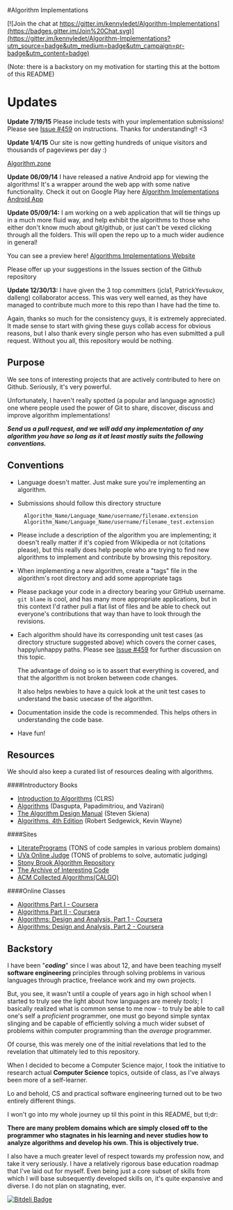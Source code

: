#Algorithm Implementations

[![Join the chat at https://gitter.im/kennyledet/Algorithm-Implementations](https://badges.gitter.im/Join%20Chat.svg)](https://gitter.im/kennyledet/Algorithm-Implementations?utm_source=badge&utm_medium=badge&utm_campaign=pr-badge&utm_content=badge)

(Note: there is a backstory on my motivation for starting this at the bottom of this README)



Updates
=======
**Update 7/19/15**
Please include tests with your implementation submissions! Please see [Issue #459](https://github.com/kennyledet/Algorithm-Implementations/issues/459#issuecomment-118841244) on instructions. Thanks for understanding!! <3


**Update 1/4/15**
Our site is now getting hundreds of unique visitors and thousands of pageviews per day :)

[Algorithm.zone](http://algorithm.zone/)


**Update 06/09/14**
I have released a native Android app for viewing the algorithms! It's a wrapper around the web app with some native functionality. Check it out on Google Play here
[Algorithm Implementations Android App](https://play.google.com/store/apps/details?id=com.kennyledet.algorithms.app.grmeb)

**Update 05/09/14:** 
I am working on a web application that will tie things up in a much more fluid way, and help exhibit the algorithms to those who either don't know much about git/github, or just can't be vexed clicking through all the folders. This will open the repo up to a much wider audience in general!

You can see a preview here!
[Algorithms Implementations Website](http://dry-sea-7022.herokuapp.com/algorithms)

Please offer up your suggestions in the Issues section of the Github repository

**Update 12/30/13:** I have given the 3 top committers (jcla1, PatrickYevsukov, dalleng) collaborator access. This was very well earned, as they have managed to contribute much more to this repo than I have had the time to.

Again, thanks so much for the consistency guys, it is extremely appreciated. It made sense to start with giving these guys collab access for obvious reasons, but I also thank every single person who has even submitted a pull request. Without you all, this repository would be nothing.

Purpose
----------
We see tons of interesting projects that are actively contributed to here on Github. Seriously, it's very powerful.

Unfortunately, I haven't really spotted (a popular and language agnostic) one where people used the power of Git to share, discover, discuss and improve algorithm implementations!

***Send us a pull request, and we will add any implementation of any algorithm you have so long as it at least mostly suits the following conventions.***

Conventions
-----------

+ Language doesn't matter. Just make sure you're implementing an algorithm.
+ Submissions should follow this directory structure

		Algorithm_Name/Language_Name/username/filename.extension
		Algorithm_Name/Language_Name/username/filename_test.extension

+ Please include a description of the algorithm you are implementing; it doesn't really matter if it's copied from Wikipedia or not (citations please), but this really does help people who are trying to find new algorithms to implement and contribute by browsing this repository. 

+ When implementing a new algorithm, create a "tags" file in the algorithm's root directory and add some appropriate tags
+ Please package your code in a directory bearing your GitHub username. `git blame` is cool, and has many more appropriate applications, but in this context I'd rather pull a flat list of files and be able to check out everyone's contributions that way than have to look through the revisions.

+ Each algorithm should have its corresponding unit test cases (as directory structure suggested above) which covers the corner cases, happy/unhappy paths. Please see [Issue #459](https://github.com/kennyledet/Algorithm-Implementations/issues/459) for further discussion on this topic.

	The advantage of doing so is to assert that everything is covered, and that the algorithm is not broken between code changes.

	It also helps newbies to have a quick look at the unit test cases to understand the basic usecase of the algorithm.

+ Documentation inside the code is recommended. This helps others in understanding the code base.

+ Have fun!

Resources
---------
We should also keep a curated list of resources dealing with algorithms.

####Introductory Books
+ [Introduction to Algorithms](http://www.amazon.com/Introduction-Algorithms-Second-Edition-Thomas/dp/0262032937) (CLRS)
+ [Algorithms](http://www.amazon.com/Algorithms-Sanjoy-Dasgupta/dp/0073523402) (Dasgupta, Papadimitriou, and Vazirani)
+ [The Algorithm Design Manual](http://www.amazon.com/Algorithm-Design-Manual-Steve-Skiena/dp/0387948600) (Steven Skiena)
+ [Algorithms, 4th Edition](http://algs4.cs.princeton.edu/home/) (Robert Sedgewick, Kevin Wayne)


####Sites
+ [LiteratePrograms](http://en.literateprograms.org/LiteratePrograms:Welcome) (TONS of code samples in various problem domains)
+ [UVa Online Judge](http://uva.onlinejudge.org) (TONS of problems to solve, automatic judging)
+ [Stony Brook Algorithm Repository](http://www.cs.sunysb.edu/~algorith/)
+ [The Archive of Interesting Code](http://www.keithschwarz.com/interesting/)
+ [ACM Collected Algorithms(CALGO)](http://calgo.acm.org)

####Online Classes
+ [Algorithms Part I - Coursera](https://www.coursera.org/course/algs4partI)
+ [Algorithms Part II - Coursera](https://www.coursera.org/course/algs4partII)
+ [Algorithms: Design and Analysis, Part 1 - Coursera](https://www.coursera.org/course/algo)
+ [Algorithms: Design and Analysis, Part 2 - Coursera](https://www.coursera.org/course/algo2)


Backstory
---------
I have been "***coding***" since I was about 12, and have been teaching myself **software engineering** principles through solving problems in various languages through practice, freelance work and my own projects.

But, you see, it wasn't until a couple of years ago in high school when I started to truly see the light about how languages are merely *tools*; I basically realized what is common sense to me now - to truly be able to call one's self a *proficient* programmer, one must go beyond simple syntax slinging and be capable of efficiently solving a much wider subset of problems within computer programming than the *average* programmer.

Of course, this was merely one of the initial revelations that led to the revelation that ultimately led to this repository.


When I decided to become a Computer Science major, I took the initiative to research actual **Computer Science** topics, outside of class, as I've always been more of a self-learner.

 Lo and behold, CS and practical software engineering turned out to be two entirely different things.

I won't go into my whole journey up til this point in this README, but tl;dr:

**There are many problem domains which are simply closed off to the programmer who stagnates in his learning and never studies how to analyze algorithms and develop his own. This is objectively true.**


I also have a much greater level of respect towards my profession now, and take it very seriously. I have a relatively rigorous base education roadmap that I've laid out for myself. Even being just a core subset of skills from which I will base subsequently developed skills on, it's quite expansive and diverse. I do not plan on stagnating, ever.



[![Bitdeli Badge](https://d2weczhvl823v0.cloudfront.net/kennyledet/algorithm-implementations/trend.png)](https://bitdeli.com/free "Bitdeli Badge")

